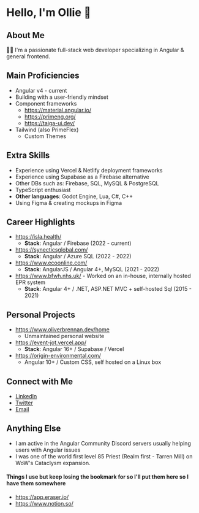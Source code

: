 # Hello, I'm Ollie 👋

## About Me
👨‍💻 I'm a passionate full-stack web developer specializing in Angular & general frontend.

## Main Proficiencies
- Angular v4 - current
- Building with a user-friendly mindset
- Component frameworks
  - https://material.angular.io/
  - https://primeng.org/
  - https://taiga-ui.dev/
- Tailwind (also PrimeFlex)
  - Custom Themes

## Extra Skills
- Experience using Vercel & Netlify deployment frameworks
- Experience using Supabase as a Firebase alternative
- Other DBs such as: Firebase, SQL, MySQL & PostgreSQL
- TypeScript enthusiast
- **Other languages**: Godot Engine, Lua, C#, C++
- Using Figma & creating mockups in Figma

## Career Highlights
- https://isla.health/
  - **Stack**: Angular / Firebase (2022 - current)
- https://synecticsglobal.com/
  - **Stack**: Angular / Azure SQL (2022 - 2022)
- https://www.ecoonline.com/
  - **Stack**: AngularJS / Angular 4+, MySQL (2021 - 2022)
- https://www.bfwh.nhs.uk/ - Worked on an in-house, internally hosted EPR system
  - **Stack**: Angular 4+ / .NET, ASP.NET MVC + self-hosted Sql (2015 - 2021)

## Personal Projects
- https://www.oliverbrennan.dev/home
  - Unmaintained personal website
- https://event-jot.vercel.app/
  - **Stack**: Angular 16+ / Supabase / Vercel
- https://origin-environmental.com/
  - Angular 10+ / Custom CSS, self hosted on a Linux box

## Connect with Me
- [LinkedIn](https://www.linkedin.com/in/oliver-brennan-414059134/)
- [Twitter](https://twitter.com/olliebrennan_)
- [Email](mailto:oliverbrennan05@gmail.com)

## Anything Else
- I am active in the Angular Community Discord servers usually helping users with Angular issues
- I was one of the world first level 85 Priest (Realm first - Tarren Mill) on WoW's Cataclysm expansion.

#### Things I use but keep losing the bookmark for so I'll put them here so I have them somewhere
- https://app.eraser.io/
- https://www.notion.so/

